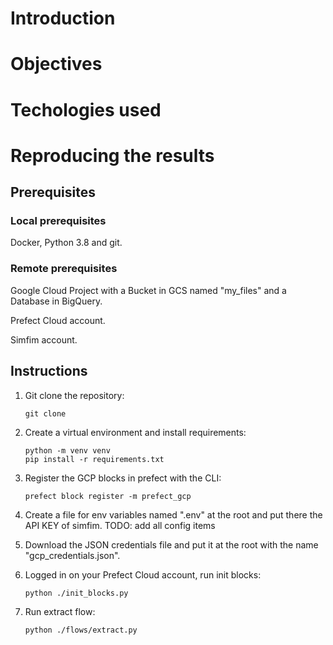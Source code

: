 # Introduction

# Objectives

# Techologies used

# Reproducing the results

## Prerequisites 

### Local prerequisites

Docker, Python 3.8 and git.

### Remote prerequisites

Google Cloud Project with a Bucket in GCS named "my_files" and a Database in BigQuery. 

Prefect Cloud account.

Simfim account.

## Instructions

1. Git clone the repository: 

    ```
    git clone 
    ```

2. Create a virtual environment and install requirements:

    ```
    python -m venv venv
    pip install -r requirements.txt
    ```

3. Register the GCP blocks in prefect with the CLI:
   
   ```
   prefect block register -m prefect_gcp
   ```

4. Create a file for env variables named ".env" at the root and put there the API KEY of simfim.
 TODO: add all config items

5. Download the JSON credentials file and put it at the root with the name "gcp_credentials.json".

6. Logged in on your Prefect Cloud account, run init blocks:

    ```
    python ./init_blocks.py
    ```

7. Run extract flow:
   
   ``` 
   python ./flows/extract.py
   ```
